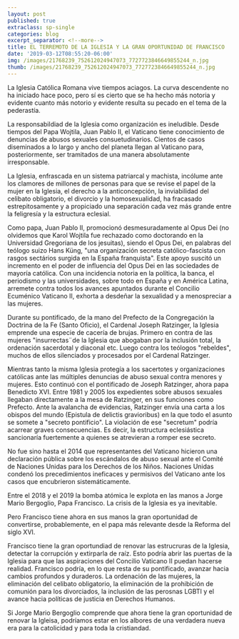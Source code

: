 ```yaml
---
layout: post
published: true
extraclass: sp-single
categories: blog
excerpt_separator: <!--more-->
title: EL TERREMOTO DE LA IGLESIA Y LA GRAN OPORTUNIDAD DE FRANCISCO
date: '2019-03-12T08:55:20-06:00'
img: /images/21768239_752612024947073_7727723846649855244_n.jpg
thumb: /images/21768239_752612024947073_7727723846649855244_n.jpg
---
```

La Iglesia Católica Romana vive tiempos aciagos. La curva descendente no ha iniciado hace poco, pero sí es cierto que se ha hecho más notoria y evidente cuanto más notorio y evidente resulta su pecado en el tema de la pederastía.   <!--more-->

La responsabildiad de la Iglesia como organización es ineludible. Desde tiempos del Papa Wojtila, Juan Pablo II, el Vaticano tiene conocimiento de denuncias de abusos sexuales consuetudinarios. Cientos de casos diseminados a lo largo y ancho del planeta llegan al Vaticano para, posteriormente, ser tramitados de una manera absolutamente irresponsable. 

La Iglesia, enfrascada en un sistema patriarcal y machista, incólume ante los clamores de millones de personas para que se revise el papel de la mujer en la Iglesia, el derecho a la anticoncepción, la inviabilidad del celibato obligatorio, el divorcio y la homosexualidad, ha fracasado estrepitosamente y a propiciado una separación cada vez más grande entre la feligresía y la estructura eclesial. 

Como papa, Juan Pablo II, promocionó desmesuradamente al Opus Dei (no olvidemos que Karol Wojtila fue rechazado como doctorando en la Universidad Gregoriana de los jesuitas), siendo el Opus Dei, en palabras del teólogo suizo Hans Küng, "una organización secreta católico-fascista con rasgos sectários surgida en la España franquista".   Este apoyo suscitó un incremento en el poder de influencia del Opus Dei en las sociedades de mayoría católica. Con una incidencia notoria en la política, la banca, el periodismo y las universidades, sobre todo en España y en América Latina, arremete contra todos los avances apuntados durante el Concilio Ecuménico Vaticano II, exhorta a desdeñar la sexualidad y a menospreciar a las mujeres. 

Durante su pontificado, de la mano del Prefecto de la Congregación la Doctrina de la Fe (Santo Oficio), el Cardenal Joseph Ratzinger, la Iglesia emprende una especie de cacería de brujas. Primero en contra de las mujeres "insurrectas¨de la Iglesia que abogaban por la inclusión total, la ordenación sacerdotal y diaconal etc. Luego contra los teólogos "rebeldes", muchos de ellos silenciados y procesados por el Cardenal Ratzinger.  

Mientras tanto la misma Iglesia protegía a los sacertotes y organizaciones católicas ante las múltiples denuncias de abuso sexual contra menores y mujeres.  Esto continuó con el pontificado de Joseph Ratzinger, ahora papa Benedicto XVI.  Entre 1981 y 2005 los expedientes sobre abusos sexuales llegaban directamente a la mesa de Ratzinger, en sus funciones como Prefecto. Ante la avalancha de evidencias, Ratzinger envía una carta a los obispos del mundo (Epistula de delictis gravioribus) en la que  todo el asunto se somete a "secreto pontificio".  La violación de ese "secretum" podría acarrear graves consecuencias. Es decir, la estructura eclesiástica sancionaría fuertemente a quienes se atrevieran a romper ese secreto. 

No fue sino hasta el 2014 que representantes del Vaticano hicieron una declaración pública sobre los escándalos de abuso sexual ante el Comité de Naciones Unidas para los Derechos de los Niños. Naciones Unidas condenó los precedimientos ineficaces y permisivos del Vaticano ante los casos que encubrieron sistemáticamente. 

Entre el 2018 y el 2019 la bomba atómica le explota en las manos a Jorge Mario Bergoglio, Papa Francisco. La crisis de la Iglesia es ya inevitable. 

Pero Francisco tiene ahora en sus manos la gran oportunidad de convertirse, probablemente, en el papa más relevante desde la Reforma del siglo XVI.  

Francisco tiene la gran oportundiad de renovar las estrucruras de la Iglesia, detectar la corrupción y extirparla de raíz. Esto podría abrir las puertas de la Iglesia para que las aspiraciones del Concilio Vaticano II puedan hacerse realidad. Francisco podría, en lo que resta de su pontificado, avanzar hacia cambios profundos y duraderos. La ordenación de las mujeres, la eliminación del celibato obligatorio, la eliminación de la prohibición de comunión para los divorciados, la inclusión de las perosnas LGBTI y el avance hacia políticas de justicia en Derechos Humanos. 

Si Jorge Mario Bergoglio comprende que ahora tiene la gran oportunidad de renovar la Igleisa, podríamos estar en los albores de una verdadera nueva era para la catolicidad y para toda la cristiandad.
